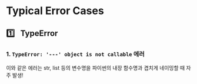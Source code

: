 # Typical Error Cases

## :one:&ensp; TypeError


### 1. `TypeError: '---' object is not callable` 에러

이와 같은 에러는 str, list 등의 변수명을 파이썬의 내장 함수명과 겹치게 네이밍할 때 자주 발생!
